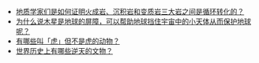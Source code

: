 + [地质学家们是如何证明火成岩、沉积岩和变质岩三大岩之间是循环转化的？](https://daily.zhihu.com/story/9778205)
+ [为什么说木星是地球的屏障，可以帮助地球挡住宇宙中的小天体从而保护地球呢？](https://daily.zhihu.com/story/9778197)
+ [有哪些叫「虎」但不是虎的动物？](https://daily.zhihu.com/story/9778203)
+ [世界历史上有哪些逆天的文物？](https://daily.zhihu.com/story/9778321)
